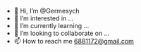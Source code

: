 - 👋 Hi, I’m @Germesych
- 👀 I’m interested in ...
- 🌱 I’m currently learning ...
- 💞️ I’m looking to collaborate on ...
- 📫 How to reach me 6881172@gmail.com
